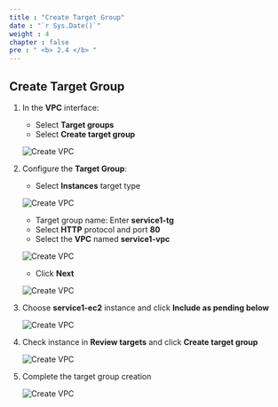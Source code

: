 ```yaml
---
title : "Create Target Group"
date : "`r Sys.Date()`"
weight : 4
chapter : false
pre : " <b> 2.4 </b> "
---
```


## Create Target Group

1. In the **VPC** interface:
    - Select **Target groups**
    - Select **Create target group**

    ![Create VPC](/images/2/2.4-targetgroup/0001-createtargetgroup.PNG?featherlight=false&width=90pc)

2. Configure the **Target Group**:
    - Select **Instances** target type

    ![Create VPC](/images/2/2.4-targetgroup/0002-createtargetgroup.PNG?featherlight=false&width=90pc)

    - Target group name: Enter **service1-tg**
    - Select **HTTP** protocol and port **80**
    - Select the **VPC** named **service1-vpc**

    ![Create VPC](/images/2/2.4-targetgroup/0003-createtargetgroup.PNG?featherlight=false&width=70pc)

    - Click **Next**

    ![Create VPC](/images/2/2.4-targetgroup/0004-createtargetgroup.PNG?featherlight=false&width=90pc)

3. Choose **service1-ec2** instance and click **Include as pending below**

    ![Create VPC](/images/2/2.4-targetgroup/0005-createtargetgroup.PNG?featherlight=false&width=90pc)

4. Check instance in **Review targets** and click **Create target group**

    ![Create VPC](/images/2/2.4-targetgroup/0006-createtargetgroup.PNG?featherlight=false&width=90pc)

5. Complete the target group creation

    ![Create VPC](/images/2/2.4-targetgroup/0007-createtargetgroup.PNG?featherlight=false&width=90pc)